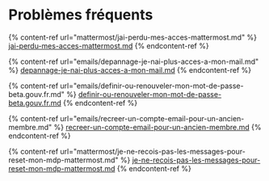 # Problèmes fréquents

{% content-ref url="mattermost/jai-perdu-mes-acces-mattermost.md" %}
[jai-perdu-mes-acces-mattermost.md](mattermost/jai-perdu-mes-acces-mattermost.md)
{% endcontent-ref %}

{% content-ref url="emails/depannage-je-nai-plus-acces-a-mon-mail.md" %}
[depannage-je-nai-plus-acces-a-mon-mail.md](emails/depannage-je-nai-plus-acces-a-mon-mail.md)
{% endcontent-ref %}

{% content-ref url="emails/definir-ou-renouveler-mon-mot-de-passe-beta.gouv.fr.md" %}
[definir-ou-renouveler-mon-mot-de-passe-beta.gouv.fr.md](emails/definir-ou-renouveler-mon-mot-de-passe-beta.gouv.fr.md)
{% endcontent-ref %}

{% content-ref url="emails/recreer-un-compte-email-pour-un-ancien-membre.md" %}
[recreer-un-compte-email-pour-un-ancien-membre.md](emails/recreer-un-compte-email-pour-un-ancien-membre.md)
{% endcontent-ref %}

{% content-ref url="mattermost/je-ne-recois-pas-les-messages-pour-reset-mon-mdp-mattermost.md" %}
[je-ne-recois-pas-les-messages-pour-reset-mon-mdp-mattermost.md](mattermost/je-ne-recois-pas-les-messages-pour-reset-mon-mdp-mattermost.md)
{% endcontent-ref %}
